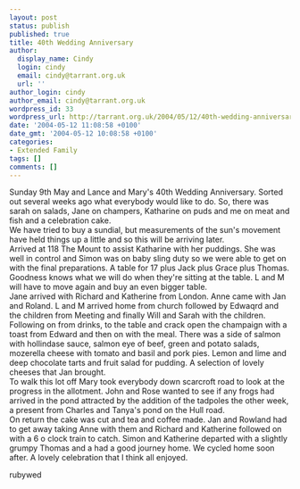 ```yaml
---
layout: post
status: publish
published: true
title: 40th Wedding Anniversary
author:
  display_name: Cindy
  login: cindy
  email: cindy@tarrant.org.uk
  url: ''
author_login: cindy
author_email: cindy@tarrant.org.uk
wordpress_id: 33
wordpress_url: http://tarrant.org.uk/2004/05/12/40th-wedding-anniversary/
date: '2004-05-12 11:08:58 +0100'
date_gmt: '2004-05-12 10:08:58 +0100'
categories:
- Extended Family
tags: []
comments: []
---
```


Sunday 9th May and Lance and Mary\'s 40th Wedding Anniversary. Sorted
out several weeks ago what everybody would like to do. So, there was
sarah on salads, Jane on champers, Katharine on puds and me on meat and
fish and a celebration cake.  
 We have tried to buy a sundial, but measurements of the sun\'s movement
have held things up a little and so this will be arriving later.  
 Arrived at 118 The Mount to assist Katharine with her puddings. She was
well in control and Simon was on baby sling duty so we were able to get
on with the final preparations. A table for 17 plus Jack plus Grace plus
Thomas. Goodness knows what we will do when they\'re sitting at the
table. L and M will have to move again and buy an even bigger table.  
 Jane arrived with Richard and Katherine from London. Anne came with Jan
and Roland. L and M arrived home from church followed by Edwaqrd and the
children from Meeting and finally Will and Sarah with the children.  
 Following on from drinks, to the table and crack open the champaign
with a toast from Edward and then on with the meal. There was a side of
salmon with hollindase sauce, salmon eye of beef, green and potato
salads, mozerella cheese with tomato and basil and pork pies. Lemon and
lime and deep chocolate tarts and fruit salad for pudding. A selection
of lovely cheeses that Jan brought.  
 To walk this lot off Mary took everybody down scarcroft road to look at
the progress in the allotment. John and Rose wanted to see if any frogs
had arrived in the pond attracted by the addition of the tadpoles the
other week, a present from Charles and Tanya\'s pond on the Hull road.  
 On return the cake was cut and tea and coffee made. Jan and Rowland had
to get away taking Anne with them and Richard and Katherine followed on
with a 6 o clock train to catch. Simon and Katherine departed with a
slightly grumpy Thomas and a had a good journey home. We cycled home
soon after. A lovely celebration that I think all enjoyed.

<wpg2>rubywed</wpg2>

